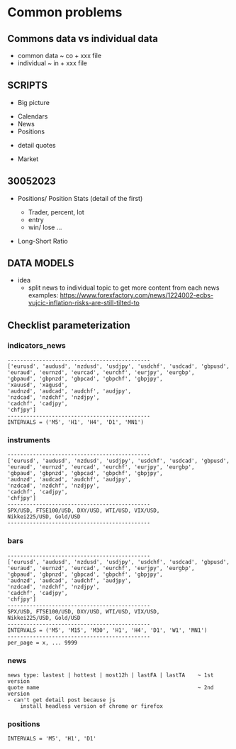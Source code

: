 # Common problems

## Commons data vs individual data

- common data ~ co + xxx file
- individual ~ in + xxx file

## SCRIPTS

- Big picture
+ Calendars
+ News
+ Positions

- detail quotes
+ Market

## 30052023 

- Positions/ Position Stats (detail of the first)
    + Trader, percent, lot
    + entry
    + win/ lose ...

- Long-Short Ratio

## DATA MODELS

- idea
    + split news to individual topic to get more content from each news
    examples:
        https://www.forexfactory.com/news/1224002-ecbs-vujcic-inflation-risks-are-still-tilted-to

## Checklist parameterization

### indicators_news
    ---------------------------------------------
    ['eurusd', 'audusd', 'nzdusd', 'usdjpy', 'usdchf', 'usdcad', 'gbpusd', 
    'euraud', 'eurnzd', 'eurcad', 'eurchf', 'eurjpy', 'eurgbp', 
    'gbpaud', 'gbpnzd', 'gbpcad', 'gbpchf', 'gbpjpy', 
    'xauusd', 'xagusd', 
    'audnzd', 'audcad', 'audchf', 'audjpy', 
    'nzdcad', 'nzdchf', 'nzdjpy', 
    'cadchf', 'cadjpy', 
    'chfjpy']
    ---------------------------------------------
    INTERVALS = ('M5', 'H1', 'H4', 'D1', 'MN1')

### instruments

    ---------------------------------------------
    ['eurusd', 'audusd', 'nzdusd', 'usdjpy', 'usdchf', 'usdcad', 'gbpusd', 
    'euraud', 'eurnzd', 'eurcad', 'eurchf', 'eurjpy', 'eurgbp', 
    'gbpaud', 'gbpnzd', 'gbpcad', 'gbpchf', 'gbpjpy', 
    'audnzd', 'audcad', 'audchf', 'audjpy', 
    'nzdcad', 'nzdchf', 'nzdjpy', 
    'cadchf', 'cadjpy', 
    'chfjpy']
    ---------------------------------------------
    SPX/USD, FTSE100/USD, DXY/USD, WTI/USD, VIX/USD,
    Nikkei225/USD, Gold/USD
    ---------------------------------------------

### bars

    ---------------------------------------------
    ['eurusd', 'audusd', 'nzdusd', 'usdjpy', 'usdchf', 'usdcad', 'gbpusd', 
    'euraud', 'eurnzd', 'eurcad', 'eurchf', 'eurjpy', 'eurgbp', 
    'gbpaud', 'gbpnzd', 'gbpcad', 'gbpchf', 'gbpjpy', 
    'audnzd', 'audcad', 'audchf', 'audjpy', 
    'nzdcad', 'nzdchf', 'nzdjpy', 
    'cadchf', 'cadjpy', 
    'chfjpy']
    ---------------------------------------------
    SPX/USD, FTSE100/USD, DXY/USD, WTI/USD, VIX/USD,
    Nikkei225/USD, Gold/USD
    ---------------------------------------------
    INTERVALS = ('M5', 'M15', 'M30', 'H1', 'H4', 'D1', 'W1', 'MN1')
    ---------------------------------------------
    per_page = x, ... 9999

### news

    news type: lastest | hottest | most12h | lastFA | lastTA    ~ 1st version
    quote name                                                  ~ 2nd version
    - can't get detail post because js
        install headless version of chrome or firefox

### positions

    INTERVALS = 'M5', 'H1', 'D1'
